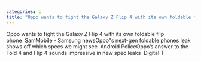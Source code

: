 ```yaml
---
categories: c
title: "Oppo wants to fight the Galaxy Z Flip 4 with its own foldable flip phone  SamMobile  Samsung news"
---
```

Oppo wants to fight the Galaxy Z Flip 4 with its own foldable flip phone&nbsp;&nbsp;SamMobile - Samsung newsOppo"s next-gen foldable phones leak shows off which specs we might see&nbsp;&nbsp;Android PoliceOppo’s answer to the Fold 4 and Flip 4 sounds impressive in new spec leaks&nbsp;&nbsp;Digital T
